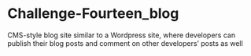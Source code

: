 # Challenge-Fourteen_blog
CMS-style blog site similar to a Wordpress site, where developers can publish their blog posts and comment on other developers’ posts as well
